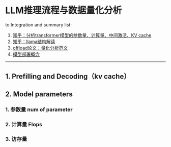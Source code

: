 # LLM推理流程与数据量化分析

to Integration and summary list:
1. [知乎：分析transformer模型的参数量、计算量、中间激活、KV cache](https://zhuanlan.zhihu.com/p/624740065)
2. [知乎：llama结构解读](https://zhuanlan.zhihu.com/p/649756898)
3. [offload论文：量化分析范文](https://proceedings.mlr.press/v202/sheng23a.html)
4. [模型部署概念](https://blog.csdn.net/qq_44753080/article/details/137409437)

---

## 1. Prefilling and Decoding（kv cache）

## 2. Model parameters

### 1. 参数量 num of parameter

### 2. 计算量 Flops

### 3. 访存量

